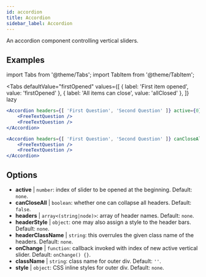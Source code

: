 ```yaml
---
id: accordion
title: Accordion
sidebar_label: Accordion
---
```


An accordion component controlling vertical sliders.

## Examples

import Tabs from '@theme/Tabs';
import TabItem from '@theme/TabItem';

<Tabs
    defaultValue="firstOpened"
    values={[
        { label: 'First item opened', value: 'firstOpened' },
        { label: 'All items can close', value: 'allClosed' },
    ]}
    lazy
>
<TabItem value="firstOpened">

```jsx live
<Accordion headers={[ 'First Question', 'Second Question' ]} active={0} >
    <FreeTextQuestion />
    <FreeTextQuestion />
</Accordion>
```

</TabItem>
<TabItem value="allClosed">

```jsx live
<Accordion headers={[ 'First Question', 'Second Question' ]} canCloseAll >
    <FreeTextQuestion />
    <FreeTextQuestion />
</Accordion>
```

</TabItem>
</Tabs>

## Options

* __active__ | `number`: index of slider to be opened at the beginning. Default: `none`.
* __canCloseAll__ | `boolean`: whether one can collapse all headers. Default: `false`.
* __headers__ | `array<(string|node)>`: array of header names. Default: `none`.
* __headerStyle__ | `object`: one may also assign a style to the header bars. Default: `none`.
* __headerClassName__ | `string`: this overrules the given class name of the headers. Default: `none`.
* __onChange__ | `function`: callback invoked with index of new active vertical slider. Default: `onChange() {}`.
* __className__ | `string`: class name for outer div. Default: `''`.
* __style__ | `object`: CSS inline styles for outer div. Default: `none`.
